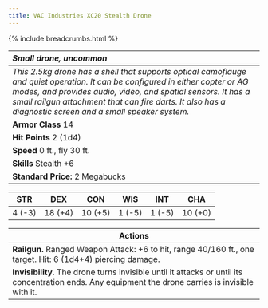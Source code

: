 ```yaml
---
title: VAC Industries XC20 Stealth Drone
---
```


{% include breadcrumbs.html %}

| _Small drone, uncommon_ | 
|:-------------|
| _This 2.5kg drone has a shell that supports optical camoflauge and quiet operation. It can be configured in either copter or AG modes, and provides audio, video, and spatial sensors. It has a small railgun attachment that can fire darts. It also has a diagnostic screen and a small speaker system._ | 
| **Armor Class** 14 |
| **Hit Points** 2 (1d4) |
| **Speed** 0 ft., fly 30 ft.|
| **Skills** Stealth +6 |
| **Standard Price:** 2 Megabucks |

<table class="abilities">
  <thead><tr><th>STR</th><th>DEX</th><th>CON</th><th>WIS</th><th>INT</th> <th>CHA</th>
    </tr>
  </thead>
  <tbody>
    <tr>
      <td>4 (-3)</td>
      <td>18 (+4)</td>
      <td>10 (+5)</td>
      <td>1 (-5)</td>
      <td>1 (-5)</td>
      <td>10 (+0)</td>
    </tr>
  </tbody>
</table>

|**Actions** |
|--|
| **Railgun.** Ranged Weapon Attack: +6 to hit, range 40/160 ft., one target. Hit: 6 (1d4+4) piercing damage.|
| **Invisibility.** The drone turns invisible until it attacks or until its concentration ends. Any equipment the drone carries is invisible with it. |